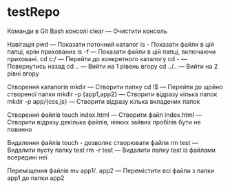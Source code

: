 # testRepo

Команди в Git Bash консолі
clear — Очистити консоль

Навігація
pwd — Показати поточний каталог
ls - Показати файли в цій папці, крім прихованих
ls -f — Показати файли в цій папці, включаючи приховані.
cd c:/ — Перейти до конкретного каталогу
cd - — Повернутись назад
cd .. — Вийти на 1 рівень вгору
cd ../.. — Вийти на 2 рівні вгору

Створення каталогів
mkdir — Створити папку
cd !$ — Перейти до щойно створеної папки
mkdir -p {app1,app2} — Створити відразу кілька папок
mkdir -p app/{css,js} — Створити відразу кілька вкладених папок

Створення файлів
touch index.html — Створити файл index.html
— Створити відразу декілька файлів, ніяких зайвих пробілів бути не повинно

Видалення файлів
touch - дозволяє створювати файли
rm test — Видалити пусту папку test
rm -r test — Видалити папку test із файлами всередині неї

Переміщення файлів
mv app1/*.* app2 — Перемістити всі файли з папки app1 до папки app2